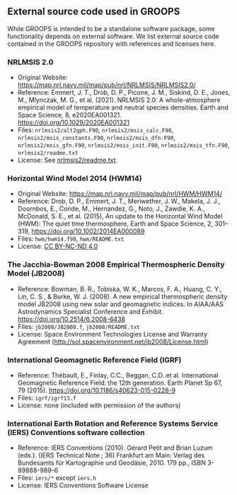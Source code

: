 ## External source code used in GROOPS

While GROOPS is intended to be a standalone software package, some functionality depends on external software.
We list external source code contained in the GROOPS repository with references and licenses here.

### NRLMSIS 2.0

* Original Website: https://map.nrl.navy.mil/map/pub/nrl/NRLMSIS/NRLMSIS2.0/
* Reference: Emmert, J. T., Drob, D. P., Picone, J. M., Siskind, D. E., Jones, M., Mlynczak, M. G., et al. (2021). NRLMSIS 2.0: A whole-atmosphere empirical model of temperature and neutral species densities. Earth and Space Science, 8, e2020EA001321. https://doi.org/10.1029/2020EA001321
* Files: `nrlmsis2/alt2gph.F90`,  `nrlmsis2/msis_calc.F90`,  `nrlmsis2/msis_constants.F90`,  `nrlmsis2/msis_dfn.F90`,  `nrlmsis2/msis_gfn.F90`,  `nrlmsis2/msis_init.F90`,  `nrlmsis2/msis_tfn.F90`, `nrlmsis2/readme.txt`
* License: See [nrlmsis2/readme.txt](https://github.com/groops-devs/groops/blob/main/source/external/nrlmsis2/readme.txt).

### Horizontal Wind Model 2014 (HWM14)

* Original Website: https://map.nrl.navy.mil/map/pub/nrl/HWM/HWM14/
* Reference: Drob, D. P., Emmert, J. T., Meriwether, J. W., Makela, J. J., Doornbos, E., Conde, M., Hernandez, G., Noto, J., Zawdie, K. A., McDonald, S. E., et al. (2015), An update to the Horizontal Wind Model (HWM): The quiet time thermosphere, Earth and Space Science, 2, 301– 319, https://doi.org/10.1002/2014EA000089
* Files: `hwm/hwm14.f90`, `hwm/README.txt`
* License: [CC BY-NC-ND 4.0](https://creativecommons.org/licenses/by-nc-nd/4.0)

### The Jacchia-Bowman 2008 Empirical Thermospheric Density Model (JB2008)

* Reference: Bowman, B. R., Tobiska, W. K., Marcos, F. A., Huang, C. Y., Lin, C. S., & Burke, W. J. (2008). A new empirical thermospheric density model JB2008 using new solar and geomagnetic indices. In AIAA/AAS Astrodynamics Specialist Conference and Exhibit. https://doi.org/10.2514/6.2008-6438
* Files: `jb2008/JB2008.f`, `jb2008/README.txt`
* License: Space Environment Technologies License and Warranty Agreement (http://sol.spacenvironment.net/jb2008/License.html)

### International Geomagnetic Reference Field (IGRF)

* Reference: Thébault, E., Finlay, C.C., Beggan, C.D. et al. International Geomagnetic Reference Field:
  the 12th generation. Earth Planet Sp 67, 79 (2015). https://doi.org/10.1186/s40623-015-0228-9
* Files: `igrf/igrf13.f`
* License: none (included with permission of the authors)

### International Earth Rotation and Reference Systems Service (IERS) Conventions software collection

* Reference: IERS Conventions (2010). Gérard Petit and Brian Luzum (eds.). (IERS Technical Note ; 36)
  Frankfurt am Main: Verlag des Bundesamts für Kartographie und Geodäsie, 2010. 179 pp., ISBN 3-89888-989-6
* Files: `iers/*` except `iers.h`
* License: IERS Conventions Software License
